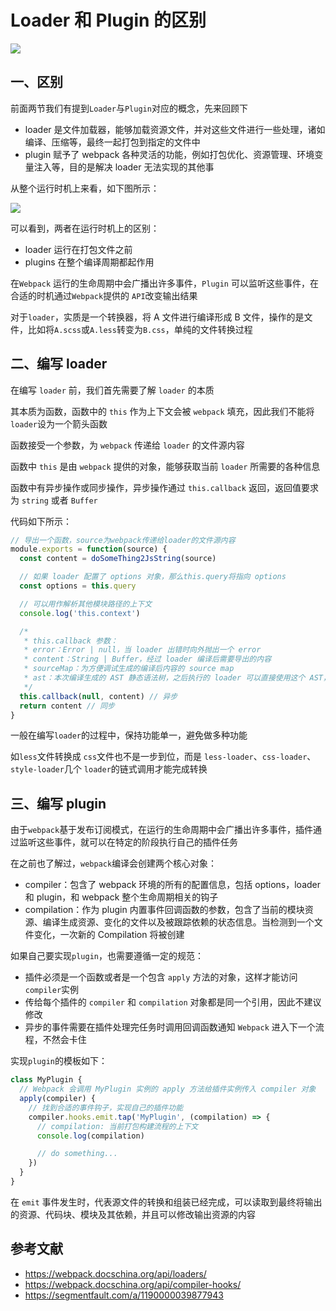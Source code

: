 # Loader 和 Plugin 的区别

![](https://static.vue-js.com/93042280-a894-11eb-ab90-d9ae814b240d.png)

## 一、区别

前面两节我们有提到`Loader`与`Plugin`对应的概念，先来回顾下

- loader 是文件加载器，能够加载资源文件，并对这些文件进行一些处理，诸如编译、压缩等，最终一起打包到指定的文件中
- plugin 赋予了 webpack 各种灵活的功能，例如打包优化、资源管理、环境变量注入等，目的是解决 loader 无法实现的其他事

从整个运行时机上来看，如下图所示：

![](https://static.vue-js.com/9a04ec40-a7c2-11eb-ab90-d9ae814b240d.png)

可以看到，两者在运行时机上的区别：

- loader 运行在打包文件之前
- plugins 在整个编译周期都起作用

在`Webpack` 运行的生命周期中会广播出许多事件，`Plugin` 可以监听这些事件，在合适的时机通过`Webpack`提供的 `API`改变输出结果

对于`loader`，实质是一个转换器，将 A 文件进行编译形成 B 文件，操作的是文件，比如将`A.scss`或`A.less`转变为`B.css`，单纯的文件转换过程

## 二、编写 loader

在编写 `loader` 前，我们首先需要了解 `loader` 的本质

其本质为函数，函数中的 `this` 作为上下文会被 `webpack` 填充，因此我们不能将 `loader`设为一个箭头函数

函数接受一个参数，为 `webpack` 传递给 `loader` 的文件源内容

函数中 `this` 是由 `webpack` 提供的对象，能够获取当前 `loader` 所需要的各种信息

函数中有异步操作或同步操作，异步操作通过 `this.callback` 返回，返回值要求为 `string` 或者 `Buffer`

代码如下所示：

```js
// 导出一个函数，source为webpack传递给loader的文件源内容
module.exports = function(source) {
  const content = doSomeThing2JsString(source)

  // 如果 loader 配置了 options 对象，那么this.query将指向 options
  const options = this.query

  // 可以用作解析其他模块路径的上下文
  console.log('this.context')

  /*
   * this.callback 参数：
   * error：Error | null，当 loader 出错时向外抛出一个 error
   * content：String | Buffer，经过 loader 编译后需要导出的内容
   * sourceMap：为方便调试生成的编译后内容的 source map
   * ast：本次编译生成的 AST 静态语法树，之后执行的 loader 可以直接使用这个 AST，进而省去重复生成 AST 的过程
   */
  this.callback(null, content) // 异步
  return content // 同步
}
```

一般在编写`loader`的过程中，保持功能单一，避免做多种功能

如`less`文件转换成 `css`文件也不是一步到位，而是 `less-loader`、`css-loader`、`style-loader`几个 `loader`的链式调用才能完成转换

## 三、编写 plugin

由于`webpack`基于发布订阅模式，在运行的生命周期中会广播出许多事件，插件通过监听这些事件，就可以在特定的阶段执行自己的插件任务

在之前也了解过，`webpack`编译会创建两个核心对象：

- compiler：包含了 webpack 环境的所有的配置信息，包括 options，loader 和 plugin，和 webpack 整个生命周期相关的钩子
- compilation：作为 plugin 内置事件回调函数的参数，包含了当前的模块资源、编译生成资源、变化的文件以及被跟踪依赖的状态信息。当检测到一个文件变化，一次新的 Compilation 将被创建

如果自己要实现`plugin`，也需要遵循一定的规范：

- 插件必须是一个函数或者是一个包含 `apply` 方法的对象，这样才能访问`compiler`实例
- 传给每个插件的 `compiler` 和 `compilation` 对象都是同一个引用，因此不建议修改
- 异步的事件需要在插件处理完任务时调用回调函数通知 `Webpack` 进入下一个流程，不然会卡住

实现`plugin`的模板如下：

```js
class MyPlugin {
  // Webpack 会调用 MyPlugin 实例的 apply 方法给插件实例传入 compiler 对象
  apply(compiler) {
    // 找到合适的事件钩子，实现自己的插件功能
    compiler.hooks.emit.tap('MyPlugin', (compilation) => {
      // compilation: 当前打包构建流程的上下文
      console.log(compilation)

      // do something...
    })
  }
}
```

在 `emit` 事件发生时，代表源文件的转换和组装已经完成，可以读取到最终将输出的资源、代码块、模块及其依赖，并且可以修改输出资源的内容

## 参考文献

- https://webpack.docschina.org/api/loaders/
- https://webpack.docschina.org/api/compiler-hooks/
- https://segmentfault.com/a/1190000039877943
